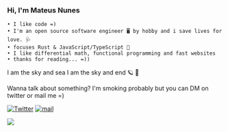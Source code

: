 ### Hi, I'm Mateus Nunes

```
• I like code =)
• I'm an open source software engineer 🖥️ by hobby and i save lives for love. 🩺
• focuses Rust & JavaScript/TypeScript 🦀
• I like differential math, functional programming and fast websites
• thanks for reading... =))
```


I am the sky and sea
I am the sky and end
🪐 🌟 

Wanna talk about something? I'm smoking probably but you can DM on twitter or mail me =)

[![Twitter](https://img.shields.io/static/v1?label=Twitter&message=@nunitoo_&color=1DA1F2)](https://twitter.com/nunitoo_)
[![mail](https://img.shields.io/static/v1?label=mail&message=mateusnss@proton.me&color=372580)](mailto:mateusnss@proton.me)

<a href="https://discord.com/users/760144171075371009">
  <img src="https://lanyard-profile-readme.vercel.app/api/760144171075371009?bg=00000000&hideTimestamp=true&idleMessage=Just%20chillin'%20at%20the%20moment..." />
</a>
